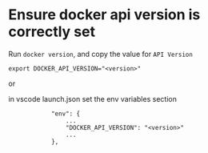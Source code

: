 # Ensure docker api version is correctly set

Run `docker version`, and copy the value for `API Version`

`export DOCKER_API_VERSION="<version>"`

or 

in vscode launch.json set the env variables section 
```
            "env": {
                ...
                "DOCKER_API_VERSION": "<version>"
                ...
            },
```